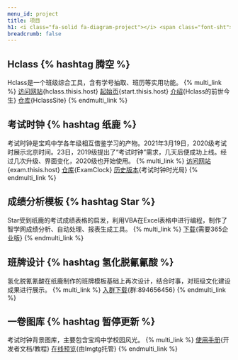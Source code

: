 ```yaml
---
menu_id: project
title: 项目
h1: <i class="fa-solid fa-diagram-project"></i> <span class="font-sht">野生技协</span>项目
breadcrumb: false
---
```


## <i class="fa-solid fa-chalkboard-user"></i> Hclass {% hashtag 腾空 %}

Hclass是一个班级综合工具，含有学号抽取、班历等实用功能。
{% multi_link %}
[<i class="fa-solid fa-globe"></i>访问网站](https://hclass.thisis.host/){hclass.thisis.host}
[<i class="fa-solid fa-paper-plane"></i>起始页](https://start.thisis.host/){start.thisis.host}
[<i class="fa-solid fa-circle-info"></i>介绍](/202402/hclass-introduction/){Hclass的前世今生}
[<i class="fa-brands fa-github"></i>仓库](https://github.com/tengkongJS-MC/HclassSite){HclassSite}
{% endmulti_link %}

## <i class="fa-solid fa-clock"></i> 考试时钟 {% hashtag 纸鹿 %}

考试时钟是宝鸡中学各年级相互借鉴学习的产物。2021年3月19日，2020级考试时展示北京时间。23日，2019级提出了“考试时钟”需求，几天后便成功上线。经过几次升级、界面变化，2020级也开始使用。
{% multi_link %}
[<i class="fa-solid fa-globe"></i>访问网站](https://exam.thisis.host/){exam.thisis.host}
[<i class="fa-brands fa-github"></i>仓库](https://github.com/L33Z22L11/ExamClock){ExamClock}
[<i class="fa-solid fa-clock-rotate-left"></i>历史版本](https://examined.thisis.host){考试时钟时光局}
{% endmulti_link %}

## <i class="fa-solid fa-table-list"></i> 成绩分析模板 {% hashtag Star %}

Star受到纸鹿的考试成绩表格的启发，利用VBA在Excel表格中进行编程，制作了智学网成绩分析、自动处理、报表生成工具。
{% multi_link %}
[<i class="fa-solid fa-download"></i>下载](http://little-star.ys168.com/){需要365企业版}
{% endmulti_link %}

## <i class="fa-solid fa-wand-magic-sparkles"></i> 班牌设计 {% hashtag 氢化脱氰氰酸 %}

氢化脱氰氰酸在纸鹿制作的班牌模板基础上再次设计，结合时事，对班级文化建设成果进行展示。
{% multi_link %}
[<i class="fa-brands fa-qq"></i>入群下载](https://jq.qq.com/?_wv=1027&k=CRVRq4sD){群:894656456}
{% endmulti_link %}

## <i class="fa-solid fa-images"></i> 一卷图库 {% hashtag 暂停更新 %}

考试时钟背景图库，主要包含宝鸡中学校园风光。
{% multi_link %}
[<i class="fa-solid fa-book"></i>使用手册](/monoroll/){开发者文档/教程}
[<i class="fa-solid fa-image"></i>在线预览](https://img.tg/album/54wL){由Imgtg托管}
{% endmulti_link %}